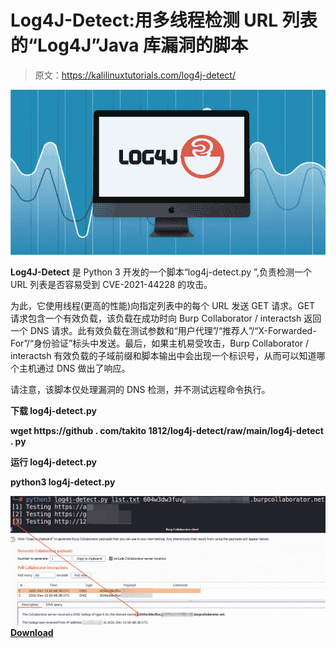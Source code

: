 # Log4J-Detect:用多线程检测 URL 列表的“Log4J”Java 库漏洞的脚本

> 原文：<https://kalilinuxtutorials.com/log4j-detect/>

[![](img//94377ab03bf30cf9a167a72d0230493f.png)](https://blogger.googleusercontent.com/img/a/AVvXsEiDuE2QUt5Aj8h5hvj9QAstBxsmeTmo02HNoKK5n0-Nb8DwvqyDfuFRySpdW2VMbYl5aAB9A4KB49Hh_BZjGXwlLFvz-kiIPVa6xX0vhQ-WJJWKMl77UOwktxs9JvjrVL48y_-5ev-phKRJ4PLZOtR_Cw3nsyUmxru8F2USkQc1QsG3wqeQm1Ua5WrO=s726)

**Log4J-Detect** 是 Python 3 开发的一个脚本“log4j-detect.py ”,负责检测一个 URL 列表是否容易受到 CVE-2021-44228 的攻击。

为此，它使用线程(更高的性能)向指定列表中的每个 URL 发送 GET 请求。GET 请求包含一个有效负载，该负载在成功时向 Burp Collaborator / interactsh 返回一个 DNS 请求。此有效负载在测试参数和“用户代理”/“推荐人”/“X-Forwarded-For”/“身份验证”标头中发送。最后，如果主机易受攻击，Burp Collaborator / interactsh 有效负载的子域前缀和脚本输出中会出现一个标识号，从而可以知道哪个主机通过 DNS 做出了响应。

请注意，该脚本仅处理漏洞的 DNS 检测，并不测试远程命令执行。

**下载 log4j-detect.py**

**wget https://github . com/takito 1812/log4j-detect/raw/main/log4j-detect . py**

**运行 log4j-detect.py**

**python3 log4j-detect.py**

![](img//69938bf1379ec931a8ef541811d734af.png)[**Download**](https://github.com/takito1812/log4j-detect)